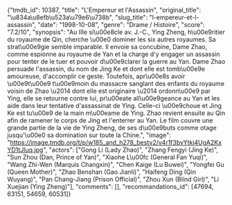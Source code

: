 {"tmdb_id": 10387, "title": "L'Empereur et l'Assassin", "original_title": "\u834a\u8efb\u523a\u79e6\u738b", "slug_title": "l-empereur-et-l-assassin", "date": "1998-10-08", "genre": "Drame / Histoire", "score": "7.2/10", "synopsis": "Au IIIe si\u00e8cle av. J.-C., Ying Zheng, h\u00e9ritier du royaume de Qin, cherche \u00e0 dominer les six autres royaumes. Sa strat\u00e9gie semble imparable. Il envoie sa concubine, Dame Zhao, comme espionne au royaume de Yan et la charge d'y engager un assassin pour tenter de le tuer et pouvoir d\u00e9clarer la guerre au Yan. Dame Zhao persuade l'assassin, du nom de Jing Ke et dont elle est tomb\u00e9e amoureuse, d'accomplir ce geste. Toutefois, apr\u00e8s avoir \u00e9t\u00e9 t\u00e9moin du massacre sanglant des enfants du royaume voisin de Zhao \u2014 dont elle est originaire \u2014 ordonn\u00e9 par Ying, elle se retourne contre lui, pr\u00eate all\u00e9geance au Yan et les aide dans leur tentative d'assassinat de Ying. Celle-ci \u00e9choue et Jing Ke est tu\u00e9 de la main m\u00eame de Ying. Zhao revient ensuite au Qin afin de ramener le corps de Jing et l'enterrer au Yan. Le film couvre une grande partie de la vie de Ying Zheng, de ses d\u00e9buts comme otage jusqu'\u00e0 sa domination sur toute la Chine.", "image": "https://image.tmdb.org/t/p/w185_and_h278_bestv2/v4r1f3bvYtki4UgA2KxYD1tJluq.jpg", "actors": ["Gong Li (Lady Zhao)", "Zhang Fengyi (Jing Ke)", "Sun Zhou (Dan, Prince of Yan)", "Xiaohe L\u00fc (General Fan Yuqi)", "Wang Zhi-Wen (Marquis Changxin)", "Chen Kaige (Lu Buwei)", "Yongfei Gu (Queen Mother)", "Zhao Benshan (Gao Jianli)", "Haifeng Ding (Qin Wuyang)", "Pan Chang-Jiang (Prison Official)", "Zhou Xun (Blind Girl)", "Li Xuejian (Ying Zheng)"], "comments": [], "recommandations_id": [47694, 63151, 54659, 60531]}